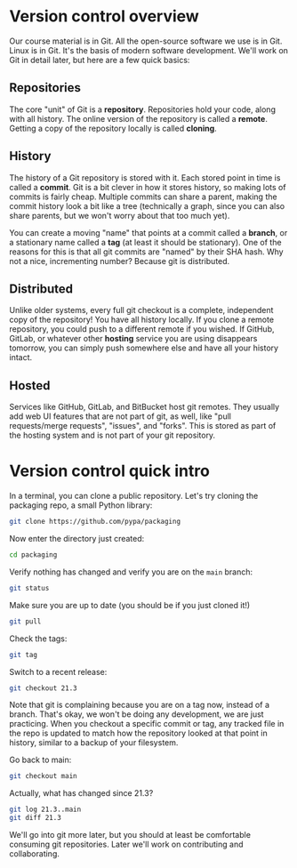# Version control overview

Our course material is in Git. All the open-source software we use is in Git.
Linux is in Git. It's the basis of modern software development. We'll work on
Git in detail later, but here are a few quick basics:

## Repositories

The core "unit" of Git is a **repository**. Repositories hold your code, along
with all history. The online version of the repository is called a **remote**.
Getting a copy of the repository locally is called **cloning**.

## History

The history of a Git repository is stored with it. Each stored point in time is
called a **commit**. Git is a bit clever in how it stores history, so making
lots of commits is fairly cheap. Multiple commits can share a parent, making
the commit history look a bit like a tree (technically a graph, since you can
also share parents, but we won't worry about that too much yet).

You can create a moving "name" that points at a commit called a **branch**, or
a stationary name called a **tag** (at least it should be stationary). One of
the reasons for this is that all git commits are "named" by their SHA hash. Why
not a nice, incrementing number? Because git is distributed.

## Distributed

Unlike older systems, every full git checkout is a complete, independent copy
of the repository! You have all history locally. If you clone a remote
repository, you could push to a different remote if you wished. If GitHub,
GitLab, or whatever other **hosting** service you are using disappears
tomorrow, you can simply push somewhere else and have all your history intact.

## Hosted

Services like GitHub, GitLab, and BitBucket host git remotes. They usually add
web UI features that are not part of git, as well, like "pull requests/merge
requests", "issues", and "forks". This is stored as part of the hosting system
and is not part of your git repository.

# Version control quick intro

In a terminal, you can clone a public repository. Let's try cloning the
packaging repo, a small Python library:

```bash
git clone https://github.com/pypa/packaging
```

Now enter the directory just created:

```bash
cd packaging
```

Verify nothing has changed and verify you are on the `main` branch:

```bash
git status
```

Make sure you are up to date (you should be if you just cloned it!)

```bash
git pull
```

Check the tags:

```bash
git tag
```

Switch to a recent release:

```bash
git checkout 21.3
```

Note that git is complaining because you are on a tag now, instead of a branch.
That's okay, we won't be doing any development, we are just practicing.
When you checkout a specific commit or tag, any tracked file in the repo is
updated to match how the repository looked at that point in history, similar to
a backup of your filesystem.

Go back to main:

```bash
git checkout main
```

Actually, what has changed since 21.3?

```bash
git log 21.3..main
git diff 21.3
```

We'll go into git more later, but you should at least be comfortable consuming
git repositories. Later we'll work on contributing and collaborating.
